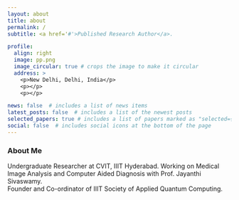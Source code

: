 ```yaml
---
layout: about
title: about
permalink: /
subtitle: <a href='#'>Published Research Author</a>. 

profile:
  align: right
  image: pp.png
  image_circular: true # crops the image to make it circular
  address: >
    <p>New Delhi, Delhi, India</p>
    <p></p>
    <p></p>

news: false  # includes a list of news items
latest_posts: false  # includes a list of the newest posts
selected_papers: true # includes a list of papers marked as "selected={false}"
social: false  # includes social icons at the bottom of the page
---
```

### About Me
Undergraduate Researcher at CVIT, IIIT Hyderabad. Working on Medical Image Analysis and Computer Aided Diagnosis with Prof. Jayanthi Sivaswamy. <br>
Founder and Co-ordinator of IIIT Society of Applied Quantum Computing.
  

